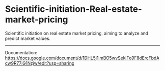 # Scientific-initiation-Real-estate-market-pricing
Scientific initiation on real estate market pricing, aiming to analyze and predict market values.

---
Documentation: https://docs.google.com/document/d/1DHL5j1lmBO5wvSeklTo9F8dErcFbdAcw9R77iG1Nzjw/edit?usp=sharing

